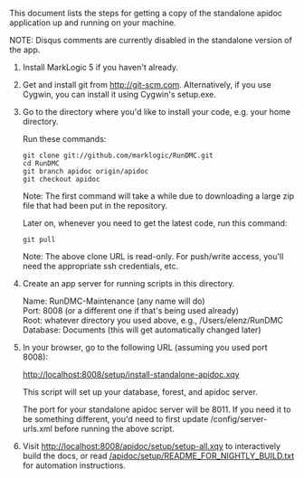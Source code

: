 This document lists the steps for getting a copy of the standalone apidoc
application up and running on your machine.

NOTE: Disqus comments are currently disabled in the standalone version of the app.

 1. Install MarkLogic 5 if you haven't already.

 2. Get and install git from <http://git-scm.com>.
    Alternatively, if you use Cygwin, you can install it using Cygwin's setup.exe.

 3. Go to the directory where you'd like to install your code,
    e.g. your home directory.

    Run these commands:

        git clone git://github.com/marklogic/RunDMC.git
        cd RunDMC
        git branch apidoc origin/apidoc
        git checkout apidoc

    Note: The first command will take a while due to downloading a large
          zip file that had been put in the repository.

    Later on, whenever you need to get the latest code, run this command:

        git pull

    Note: The above clone URL is read-only. For push/write access, you'll
          need the appropriate ssh credentials, etc.

 4. Create an app server for running scripts in this directory.

    Name: RunDMC-Maintenance (any name will do)  
    Port: 8008 (or a different one if that's being used already)  
    Root: whatever directory you used above, e.g., /Users/elenz/RunDMC  
    Database: Documents (this will get automatically changed later)  

 5. In your browser, go to the following URL (assuming you used port 8008):

    <http://localhost:8008/setup/install-standalone-apidoc.xqy>
 
    This script will set up your database, forest, and apidoc server.
 
    The port for your standalone apidoc server will be 8011. If you need it
    to be something different, you'd need to first update /config/server-urls.xml
    before running the above script.

 6. Visit <http://localhost:8008/apidoc/setup/setup-all.xqy> to interactively
    build the docs, or read [/apidoc/setup/README_FOR_NIGHTLY_BUILD.txt][] for automation
    instructions.

[/apidoc/setup/README_FOR_NIGHTLY_BUILD.txt]: http://github.com/marklogic/RunDMC/blob/apidoc/apidoc/setup/README_FOR_NIGHTLY_BUILD.txt
